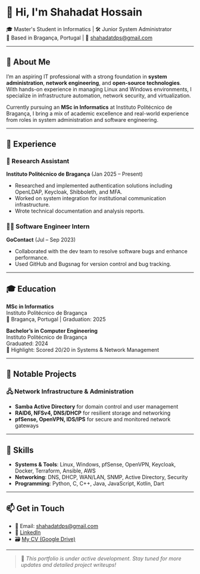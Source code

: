 # 👋 Hi, I'm Shahadat Hossain

🎓 Master's Student in Informatics | 🛠️ Junior System Administrator  
📍 Based in Bragança, Portugal | 📧 shahadatdps@gmail.com

---

## 🚀 About Me

I’m an aspiring IT professional with a strong foundation in **system administration**, **network engineering**, and **open-source technologies**. With hands-on experience in managing Linux and Windows environments, I specialize in infrastructure automation, network security, and virtualization.

Currently pursuing an **MSc in Informatics** at Instituto Politécnico de Bragança, I bring a mix of academic excellence and real-world experience from roles in system administration and software engineering.

---

## 💼 Experience

### 🧪 Research Assistant  
**Instituto Politécnico de Bragança** (Jan 2025 – Present)  
- Researched and implemented authentication solutions including OpenLDAP, Keycloak, Shibboleth, and MFA.
- Worked on system integration for institutional communication infrastructure.
- Wrote technical documentation and analysis reports.

### 👨‍💻 Software Engineer Intern  
**GoContact** (Jul – Sep 2023)  
- Collaborated with the dev team to resolve software bugs and enhance performance.
- Used GitHub and Bugsnag for version control and bug tracking.

---

## 🎓 Education

**MSc in Informatics**  
Instituto Politécnico de Bragança  
📌 Bragança, Portugal | Graduation: 2025  

**Bachelor’s in Computer Engineering**  
Instituto Politécnico de Bragança  
Graduated: 2024  
🎯 Highlight: Scored 20/20 in Systems & Network Management

---

## 📂 Notable Projects

### 🖧 Network Infrastructure & Administration
- **Samba Active Directory** for domain control and user management  
- **RAID6, NFSv4, DNS/DHCP** for resilient storage and networking  
- **pfSense, OpenVPN, IDS/IPS** for secure and monitored network gateways

---

## 🧰 Skills

- **Systems & Tools**: Linux, Windows, pfSense, OpenVPN, Keycloak, Docker, Terraform, Ansible, AWS  
- **Networking**: DNS, DHCP, WAN/LAN, SNMP, Active Directory, Security  
- **Programming**: Python, C, C++, Java, JavaScript, Kotlin, Dart

---

## 📫 Get in Touch

- 📧 Email: shahadatdps@gmail.com  
- 💼 [LinkedIn](https://www.linkedin.com/in/shahadat-h-8748119b)  
- 🗃️ [My CV (Google Drive)](https://drive.google.com/file/d/1IBZXLE-xZHSlV6S_LiAN9o-R1ZJBG_UP/view?usp=sharing)

---

> 🚧 *This portfolio is under active development. Stay tuned for more updates and detailed project writeups!*

